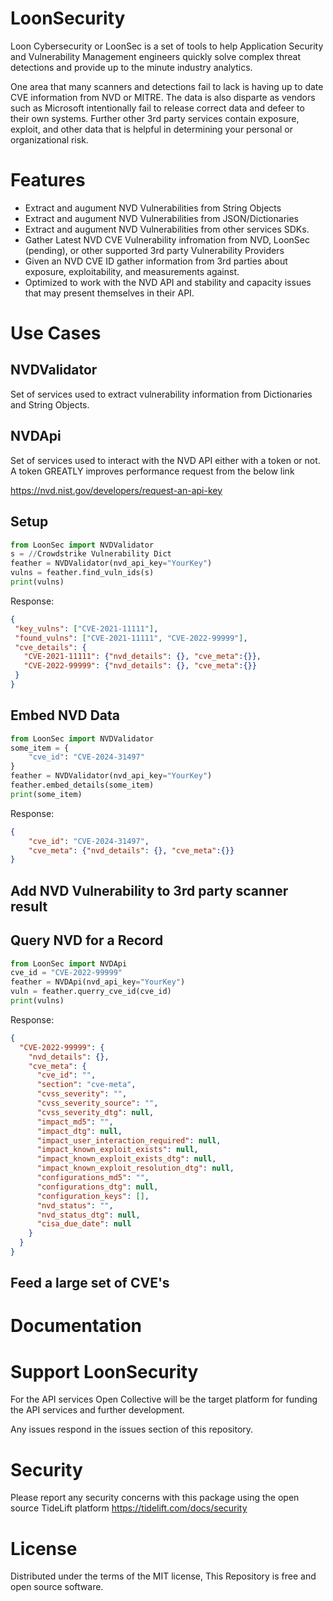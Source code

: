 # LoonSecurity

Loon Cybersecurity or LoonSec is a set of tools to help Application Security and Vulnerability Management engineers quickly solve complex threat detections and provide up to the minute industry analytics.

One area that many scanners and detections fail to lack is having up to date CVE information from NVD or MITRE. The data is also disparte as vendors such as Microsoft intentionally fail to release correct data and defeer to their own systems. Further other 3rd party services contain exposure, exploit, and other data that is helpful in determining your personal or organizational risk.

# Features

 - Extract and augument NVD Vulnerabilities from String Objects
 - Extract and augument NVD Vulnerabilities from JSON/Dictionaries
 - Extract and augument NVD Vulnerabilities from other services SDKs.
 - Gather Latest NVD CVE Vulnerability infromation from NVD, LoonSec (pending), or other supported 3rd party Vulnerability Providers
 - Given an NVD CVE ID gather information from 3rd parties about exposure, exploitability, and measurements against.
 - Optimized to work with the NVD API and stability and capacity issues that may present themselves in their API.

# Use Cases

## NVDValidator

Set of services used to extract vulnerability information from Dictionaries and String Objects. 

## NVDApi

Set of services used to interact with the NVD API either with a token or not. A token GREATLY improves performance request from the below link

https://nvd.nist.gov/developers/request-an-api-key

## Setup
```python
from LoonSec import NVDValidator
s = //Crowdstrike Vulnerability Dict
feather = NVDValidator(nvd_api_key="YourKey")
vulns = feather.find_vuln_ids(s)
print(vulns)
```

Response:

```json
{
 "key_vulns": ["CVE-2021-11111"],
 "found_vulns": ["CVE-2021-11111", "CVE-2022-99999"],
 "cve_details": {
   "CVE-2021-11111": {"nvd_details": {}, "cve_meta":{}},
   "CVE-2022-99999": {"nvd_details": {}, "cve_meta":{}}
 }
}
```

## Embed NVD Data

```python
from LoonSec import NVDValidator
some_item = {
    "cve_id": "CVE-2024-31497"
}
feather = NVDValidator(nvd_api_key="YourKey")
feather.embed_details(some_item)
print(some_item)
```

Response:
```json
{
    "cve_id": "CVE-2024-31497",
    "cve_meta": {"nvd_details": {}, "cve_meta":{}}
}
```
## Add NVD Vulnerability to 3rd party scanner result

## Query NVD for a Record
```python
from LoonSec import NVDApi
cve_id = "CVE-2022-99999"
feather = NVDApi(nvd_api_key="YourKey")
vuln = feather.querry_cve_id(cve_id)
print(vulns)
```

Response:
```json
{
  "CVE-2022-99999": {
    "nvd_details": {},
    "cve_meta": {
      "cve_id": "",
      "section": "cve-meta",
      "cvss_severity": "",
      "cvss_severity_source": "",
      "cvss_severity_dtg": null,
      "impact_md5": "",
      "impact_dtg": null,
      "impact_user_interaction_required": null,
      "impact_known_exploit_exists": null,
      "impact_known_exploit_exists_dtg": null,
      "impact_known_exploit_resolution_dtg": null,
      "configurations_md5": "",
      "configurations_dtg": null,
      "configuration_keys": [],
      "nvd_status": "",
      "nvd_status_dtg": null,
      "cisa_due_date": null
    }
  }
}

```

## Feed a large set of CVE's

# Documentation

# Support LoonSecurity
For the API services Open Collective will be the target platform for funding the API services and further development. 

Any issues respond in the issues section of this repository.

 # Security

 Please report any security concerns with this package using the open source TideLift platform https://tidelift.com/docs/security

 # License

Distributed under the terms of the MIT license, This Repository is free and open source software.
